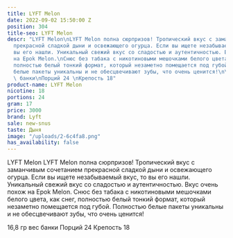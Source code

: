 ```yaml
---
title: LYFT Melon
date: 2022-09-02 15:50:00 Z
position: 304
title-seo: LYFT Melon
descr: "LYFT Melon\nLYFT Melon полна сюрпризов! Тропический вкус с заманчивым сочетанием
  прекрасной сладкой дыни и освежающего огурца. Если вы ищете незабываемый вкус, то
  вы его нашли. Уникальный свежий вкус со сладостью и аутентичностью. Вкус очень похож
  на Epok Melon.\nСнюс без табака с никотиновыми мешочками белого цвета, как снег,
  полностью белый тонкий формат, который незаметно помещается под губой. Полностью
  белые пакеты уникальны и не обесцвечивают зубы, что очень ценится!\n\n16,8 гр вес
  \ банки\nПорций 24 \nКрепость 18"
product-name: LYFT Melon
nicotine: 18
portions: 24
gram: 17
price: 3000
brand: Lyft
sale: new-snus
taste: Дыня
image: "/uploads/2-6c4fa8.png"
has_availability: false
---
```


LYFT Melon
LYFT Melon полна сюрпризов! Тропический вкус с заманчивым сочетанием прекрасной сладкой дыни и освежающего огурца. Если вы ищете незабываемый вкус, то вы его нашли. Уникальный свежий вкус со сладостью и аутентичностью. Вкус очень похож на Epok Melon.
Снюс без табака с никотиновыми мешочками белого цвета, как снег, полностью белый тонкий формат, который незаметно помещается под губой. Полностью белые пакеты уникальны и не обесцвечивают зубы, что очень ценится!

16,8 гр вес  банки
Порций 24 
Крепость 18